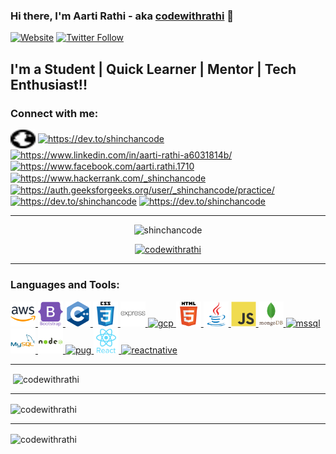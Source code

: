 ### Hi there, I'm Aarti Rathi - aka [codewithrathi][website] 👋

[![Website](https://img.shields.io/website?style=for-the-badge&up_message=Aarti%20Rathi&url=https%3A%2F%2Faartirathi17.herokuapp.com%2F)](https://shinchancode.github.io/React-Portfolio/)
[![Twitter Follow](https://img.shields.io/twitter/follow/CodeShinchan?color=blue&style=for-the-badge)][twitter]

## I'm a Student | Quick Learner | Mentor | Tech Enthusiast!!

### Connect with me:
<p align="left">
<a href="https://shinchancode.github.io/React-Portfolio/" target="blank"><img align="center" src="https://raw.githubusercontent.com/iconic/open-iconic/master/svg/globe.svg" alt="https://dev.to/shinchancode" height="30" width="40" /></a>
<a href="https://dev.to/shinchancode" target="blank"><img align="center" src="https://cdn.jsdelivr.net/npm/simple-icons@3.0.1/icons/dev-dot-to.svg" alt="https://dev.to/shinchancode" height="30" width="40" /></a>
<a href="https://www.linkedin.com/in/aarti-rathi-a6031814b/" target="blank"><img align="center" src="https://raw.githubusercontent.com/rahuldkjain/github-profile-readme-generator/master/src/images/icons/Social/linked-in-alt.svg" alt="https://www.linkedin.com/in/aarti-rathi-a6031814b/" height="30" width="40" /></a>
<a href="https://www.facebook.com/aarti.rathi.1710" target="blank"><img align="center" src="https://raw.githubusercontent.com/rahuldkjain/github-profile-readme-generator/master/src/images/icons/Social/facebook.svg" alt="https://www.facebook.com/aarti.rathi.1710" height="30" width="40" /></a>
<a href="https://www.hackerrank.com/_shinchancode" target="blank"><img align="center" src="https://raw.githubusercontent.com/rahuldkjain/github-profile-readme-generator/master/src/images/icons/Social/hackerrank.svg" alt="https://www.hackerrank.com/_shinchancode" height="30" width="40" /></a>
<a href="[[https://auth.geeksforgeeks.org/user/_shinchancode/practice/](https://auth.geeksforgeeks.org/user/aarti_rathi/practice/)](https://auth.geeksforgeeks.org/user/aarti_rathi/practice/)" target="blank"><img align="center" src="https://raw.githubusercontent.com/rahuldkjain/github-profile-readme-generator/master/src/images/icons/Social/geeks-for-geeks.svg" alt="https://auth.geeksforgeeks.org/user/_shinchancode/practice/" height="30" width="40" /></a>
<a href="https://run.qwiklabs.com/public_profiles/16278e95-4b35-4156-81d0-62e42cdc9c7d" target="blank"><img align="center" src="https://cdn.jsdelivr.net/npm/simple-icons@3.0.1/icons/qwiklabs.svg" alt="https://dev.to/shinchancode" height="30" width="40" /></a>
<a href="https://github.com/shinchancode" target="blank"><img align="center" src="https://cdn.jsdelivr.net/npm/simple-icons@3.0.1/icons/github.svg" alt="https://dev.to/shinchancode" height="30" width="40" /></a>
</p>

<hr>
<p align="center"> <img src="https://komarev.com/ghpvc/?username= codewithrathi&label=Profile%20views&color=0e75b6&style=flat" alt="shinchancode" /> </p>

<p align="center"> <a href="https://github.com/ryo-ma/github-profile-trophy"><img src="https://github-profile-trophy.vercel.app/?username=codewithrathi" alt="codewithrathi" /></a> </p>
<hr>

<h3 align="left">Languages and Tools:</h3>
<p align="left"> <a href="https://aws.amazon.com" target="_blank"> <img src="https://raw.githubusercontent.com/devicons/devicon/master/icons/amazonwebservices/amazonwebservices-original-wordmark.svg" alt="aws" width="40" height="40"/> </a> <a href="https://getbootstrap.com" target="_blank"> <img src="https://raw.githubusercontent.com/devicons/devicon/master/icons/bootstrap/bootstrap-plain-wordmark.svg" alt="bootstrap" width="40" height="40"/> </a> <a href="https://www.w3schools.com/cpp/" target="_blank"> <img src="https://raw.githubusercontent.com/devicons/devicon/master/icons/cplusplus/cplusplus-original.svg" alt="cplusplus" width="40" height="40"/> </a> <a href="https://www.w3schools.com/css/" target="_blank"> <img src="https://raw.githubusercontent.com/devicons/devicon/master/icons/css3/css3-original-wordmark.svg" alt="css3" width="40" height="40"/> </a> <a href="https://expressjs.com" target="_blank"> <img src="https://raw.githubusercontent.com/devicons/devicon/master/icons/express/express-original-wordmark.svg" alt="express" width="40" height="40"/> </a> <a href="https://www.coursera.org/account/accomplishments/specialization/7V2SFZ9YWWRL" target="_blank"> <img src="https://www.vectorlogo.zone/logos/google_cloud/google_cloud-icon.svg" alt="gcp" width="40" height="40"/> </a> <a href="https://www.w3.org/html/" target="_blank"> <img src="https://raw.githubusercontent.com/devicons/devicon/master/icons/html5/html5-original-wordmark.svg" alt="html5" width="40" height="40"/> </a> <a href="https://www.java.com" target="_blank"> <img src="https://raw.githubusercontent.com/devicons/devicon/master/icons/java/java-original.svg" alt="java" width="40" height="40"/> </a> <a href="https://developer.mozilla.org/en-US/docs/Web/JavaScript" target="_blank"> <img src="https://raw.githubusercontent.com/devicons/devicon/master/icons/javascript/javascript-original.svg" alt="javascript" width="40" height="40"/> </a> <a href="https://www.mongodb.com/" target="_blank"> <img src="https://raw.githubusercontent.com/devicons/devicon/master/icons/mongodb/mongodb-original-wordmark.svg" alt="mongodb" width="40" height="40"/> </a> <a href="https://www.microsoft.com/en-us/sql-server" target="_blank"> <img src="https://www.svgrepo.com/show/303229/microsoft-sql-server-logo.svg" alt="mssql" width="40" height="40"/> </a> <a href="https://www.mysql.com/" target="_blank"> <img src="https://raw.githubusercontent.com/devicons/devicon/master/icons/mysql/mysql-original-wordmark.svg" alt="mysql" width="40" height="40"/> </a> <a href="https://nodejs.org" target="_blank"> <img src="https://raw.githubusercontent.com/devicons/devicon/master/icons/nodejs/nodejs-original-wordmark.svg" alt="nodejs" width="40" height="40"/> </a> <a href="https://pugjs.org" target="_blank"> <img src="https://cdn.worldvectorlogo.com/logos/pug.svg" alt="pug" width="40" height="40"/> </a> <a href="https://reactjs.org/" target="_blank"> <img src="https://raw.githubusercontent.com/devicons/devicon/master/icons/react/react-original-wordmark.svg" alt="react" width="40" height="40"/> </a> <a href="https://reactnative.dev/" target="_blank"> <img src="https://reactnative.dev/img/header_logo.svg" alt="reactnative" width="40" height="40"/> </a> </p>
<hr>
<p>&nbsp;<img align="center" src="https://github-readme-stats.vercel.app/api?username=codewithrathi&show_icons=true&locale=en" alt="codewithrathi" /></p>
<hr>
<p><img align="center" src="https://github-readme-stats.vercel.app/api/top-langs?username=codewithrathi&show_icons=true&locale=en&layout=compact" alt="codewithrathi" /></p>
<hr>
<p><img align="center" src="https://github-readme-streak-stats.herokuapp.com/?user=codewithrathi&" alt="codewithrathi" /></p>

[website]: https://shinchancode.github.io/React-Portfolio/
[twitter]: https://twitter.com/codeshinchan
